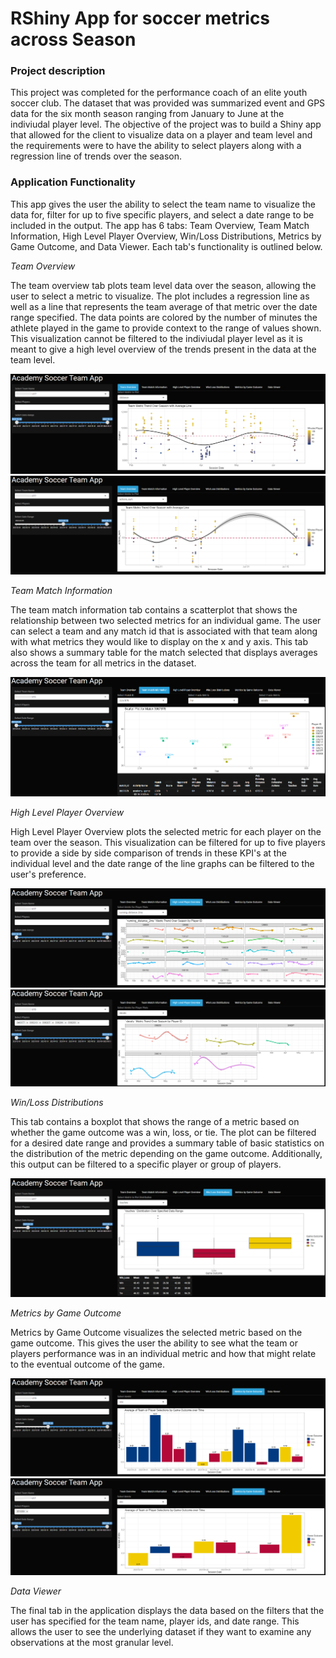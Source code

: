 # RShiny App for soccer metrics across Season

### Project description

This project was completed for the performance coach of an elite youth soccer club. The dataset that was provided was summarized event and GPS data for the six month season ranging from January to June at the indiviudal player level. The objective of the project was to build a Shiny app that allowed for the client to visualize data on a player and team level and the requirements were to have the ability to select players along with a regression line of trends over the season.

### Application Functionality
This app gives the user the ability to select the team name to visualize the data for, filter for up to five specific players, and select a date range to be included in the output. The app has 6 tabs: Team Overview, Team Match Information, High Level Player Overview, Win/Loss Distributions, Metrics by Game Outcome, and Data Viewer. Each tab's functionality is outlined below.

*Team Overview*

The team overview tab plots team level data over the season, allowing the user to select a metric to visualize. The plot includes a regression line as well as a line that represents the team average of that metric over the date range specified. The data points are colored by the number of minutes the athlete played in the game to provide context to the range of values shown. This visualization cannot be filtered to the indiviudal player level as it is meant to give a high level overview of the trends present in the data at the team level.

<center><img src="/Soccer_App_1.png"/></center>

<center><img src="/Soccer_App_2.png"/></center>

*Team Match Information*

The team match information tab contains a scatterplot that shows the relationship between two selected metrics for an individual game. The user can select a team and any match id that is associated with that team along with what metrics they would like to display on the x and y axis. This tab also shows a summary table for the match selected that displays averages across the team for all metrics in the dataset.

<center><img src="/Soccer_App_3.png"/></center>

*High Level Player Overview*

High Level Player Overview plots the selected metric for each player on the team over the season. This visualization can be filtered for up to five players to provide a side by side comparison of trends in these KPI's at the individual level and the date range of the line graphs can be filtered to the user's preference.

<center><img src="/Soccer_App_4.png"/></center>

<center><img src="/Soccer_App_5.png"/></center>

*Win/Loss Distributions*

This tab contains a boxplot that shows the range of a metric based on whether the game outcome was a win, loss, or tie. The plot can be filtered for a desired date range and provides a summary table of basic statistics on the distribution of the metric depending on the game outcome. Additionally, this output can be filtered to a specific player or group of players.

<center><img src="/Soccer_App_6.png"/></center>

*Metrics by Game Outcome*

Metrics by Game Outcome visualizes the selected metric based on the game outcome. This gives the user the ability to see what the team or players performance was in an individual metric and how that might relate to the eventual outcome of the game.

<center><img src="/Soccer_App_7.png"/></center>

<center><img src="/Soccer_App_8.png"/></center>

*Data Viewer*

The final tab in the application displays the data based on the filters that the user has specified for the team name, player ids, and date range. This allows the user to see the underlying dataset if they want to examine any observations at the most granular level.
